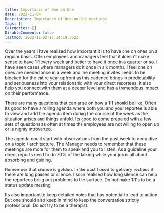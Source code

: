 ```yaml
---
title: Importance of One on One
date: 2022-11-04
Description: Importance of One-on-One meetings
Tags: []
Categories: []
DisableComments: false
lastmod: 2022-11-02T17:14:19.552Z
---
```


Over the years I have realized how important it is to have one on ones on a regular basis. Often employees and managers feel that it doesn't make sense to have 1:1 every week and better to have it once in a quarter or so. I have seen cases where managers do it once in six months. I feel one on ones are needed once in a week and the meeting invites needs to be blocked for the entire year upfront as this cadence brings in predictability and seriousness into your relationship with your direct reportees. It also help you connect with them at a deeper level and has a tremendous impact on their performance.

There are many questions that can arise on how a 1:1 should be like. Often its good to have a rolling agenda where both you and your reportee is able to view and add the agenda item during the course of the week as the situation arises and things unfold. Its good to come prepared with a few sets of questions as often at times the employees are not willing to open up or is highly introverted.

The agenda could start with observations from the past week to deep dive on a topic / architecture. The Manager needs to remember that these meetings are more for them to speak and you to listen. As a guideline your direct reports need to do 70% of the talking while your job is all about absorbing and guiding.

Remember that silence is golden. In the past I used to get very restless if there are long pauses or silence. I soon realised how long silence can help the reportees bring out problems to the surface. Do not make 1:1's to be a status update meeting

Its also important to keep detailed notes that has potential to lead to action. But one should also keep in mind to keep the conversation strictly professional. Do not try to be a therapist.

